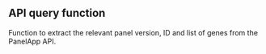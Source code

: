 ## API query function

Function to extract the relevant panel version, ID and list of genes from the PanelApp API. 

